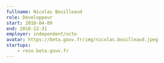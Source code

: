 ```yaml
---
fullname: Nicolas Bouilleaud
role: Développeur
start: 2018-04-09
end: 2018-12-31
employer: independent/octo
avatar: https://beta.gouv.fr/img/nicolas.bouilleaud.jpeg
startups:
    - reso.beta.gouv.fr
---
```

